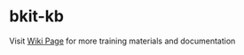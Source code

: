 # bkit-kb
Visit [Wiki Page](https://github.com/vinhtbkit/bkit-kb/wiki) for more training materials and documentation
